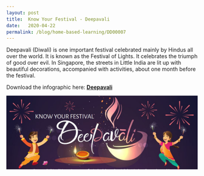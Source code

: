 ```yaml
---
layout: post
title:  Know Your Festival - Deepavali 
date:   2020-04-22
permalink: /blog/home-based-learning/DD00007
---
```


Deepavali (Diwali) is one important festival celebrated mainly by Hindus all over the world. It is known as the Festival of Lights. It celebrates the triumph of good over evil. In Singapore, the streets in Little India are lit up with beautiful decorations, accompanied with activities, about one month before the festival.

Download the infographic here: **[Deepavali](/infographic/2_Deepavali%20Infographic%202020.p)**

![](../../../images/Deepavali-thmb.JPG)
